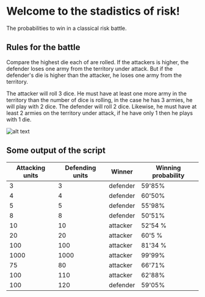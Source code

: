 # Welcome to the stadistics of risk!

The probabilities to win in a classical risk battle. 

## Rules for the battle

Compare the highest die each of are rolled. If the attackers is higher, the defender loses one army from the territory under attack. But if the defender's die is higher than the attacker, he loses one army from the territory.

The attacker will roll 3 dice. He must have at least one more army in the territory than the number of dice is rolling, in the case he has 3 armies, he will play with 2 dice. The defender will roll 2 dice. Likewise, he must have at least 2 armies on the territory under attack, if he have only 1 then he plays with 1 die. 

![alt text](https://www.ultraboardgames.com/risk/gfx/battle.jpg)

## Some output of the script

Attacking units | Defending units | Winner | Winning probability
------------- | ------------- | ------------- | -------------
3 | 3 | defender | 59'85%
4 | 4 | defender | 60'50%
5 | 5 | defender | 55'98%
8 | 8 | defender | 50'51%
10 | 10 | attacker  | 52'54 %
20 | 20 | attacker  | 60'5 %
100 | 100 | attacker  | 81'34 %
1000 | 1000 | attacker  | 99'99%
75 | 80 | attacker  | 66'71%
100 | 110 | attacker  | 62'88%
100 | 120 | defender | 59'05%

